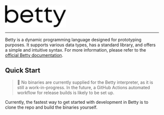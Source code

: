 <a href="https://betty-lang.org"><img src="logo.svg" alt="logo" width="200"></a>

---

Betty is a dynamic programming language designed for prototyping purposes. It supports various data types, has a standard library, and offers a simple and intuitive syntax. For more information, please refer to the [official Betty documentation](https://betty-lang.github.io/betty-docs/).

## Quick Start

> 📝 No binaries are currently supplied for the Betty interpreter, as it is still a work-in-progress. In the future, a GitHub Actions automated workflow for release builds is likely to be set up.

Currently, the fastest way to get started with development in Betty is to clone the repo and build the binaries yourself.
